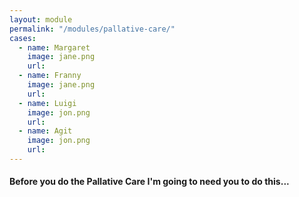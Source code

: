 ```yaml
--- 
layout: module
permalink: "/modules/pallative-care/"
cases:
  - name: Margaret
    image: jane.png
    url:
  - name: Franny
    image: jane.png
    url:
  - name: Luigi
    image: jon.png
    url:
  - name: Agit
    image: jon.png
    url:
---
```

#### Before you do the Pallative Care I'm going to need you to do this...